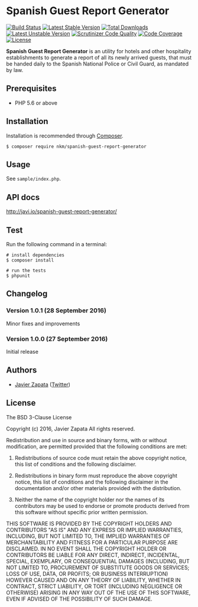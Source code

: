 Spanish Guest Report Generator
==============================

[![Build Status](https://travis-ci.org/nkm/spanish-guest-report-generator.png?branch=master)](https://travis-ci.org/nkm/spanish-guest-report-generator)
[![Latest Stable Version](https://poser.pugx.org/nkm/spanish-guest-report-generator/v/stable)](https://packagist.org/packages/nkm/spanish-guest-report-generator)
[![Total Downloads](https://poser.pugx.org/nkm/spanish-guest-report-generator/downloads)](https://packagist.org/packages/nkm/spanish-guest-report-generator)
[![Latest Unstable Version](https://poser.pugx.org/nkm/spanish-guest-report-generator/v/unstable)](https://packagist.org/packages/nkm/spanish-guest-report-generator)
[![Scrutinizer Code Quality](https://scrutinizer-ci.com/g/nkm/spanish-guest-report-generator/badges/quality-score.png?b=master)](https://scrutinizer-ci.com/g/nkm/spanish-guest-report-generator/?branch=master)
[![Code Coverage](https://scrutinizer-ci.com/g/nkm/spanish-guest-report-generator/badges/coverage.png?b=master)](https://scrutinizer-ci.com/g/nkm/spanish-guest-report-generator/?branch=master)
[![License](https://poser.pugx.org/nkm/spanish-guest-report-generator/license)](https://packagist.org/packages/nkm/spanish-guest-report-generator)

**Spanish Guest Report Generator** is an utility for hotels and other hospitality establishments to generate a report of all its newly arrived guests, that must be handed daily to the Spanish National Police or Civil Guard, as mandated by law.

Prerequisites
-------------

- PHP 5.6 or above

Installation
------------

Installation is recommended through [Composer](https://getcomposer.org/).

```
$ composer require nkm/spanish-guest-report-generator
```

Usage
-----

See `sample/index.php`.

API docs
--------

http://javi.io/spanish-guest-report-generator/

Test
----

Run the following command in a terminal:

```
# install dependencies
$ composer install

# run the tests
$ phpunit
```

Changelog
---------

### Version 1.0.1 (28 September 2016)

Minor fixes and improvements

### Version 1.0.0 (27 September 2016)

Initial release


Authors
-------

- [Javier Zapata](http://javi.io) ([Twitter](https://twitter.com/jzf82))

License
-------

The BSD 3-Clause License

Copyright (c) 2016, Javier Zapata
All rights reserved.

Redistribution and use in source and binary forms, with or without modification, are permitted provided that the following conditions are met:

1. Redistributions of source code must retain the above copyright notice, this list of conditions and the following disclaimer.

2. Redistributions in binary form must reproduce the above copyright notice, this list of conditions and the following disclaimer in the documentation and/or other materials provided with the distribution.

3. Neither the name of the copyright holder nor the names of its contributors may be used to endorse or promote products derived from this software without specific prior written permission.

THIS SOFTWARE IS PROVIDED BY THE COPYRIGHT HOLDERS AND CONTRIBUTORS "AS IS" AND ANY EXPRESS OR IMPLIED WARRANTIES, INCLUDING, BUT NOT LIMITED TO, THE IMPLIED WARRANTIES OF MERCHANTABILITY AND FITNESS FOR A PARTICULAR PURPOSE ARE DISCLAIMED. IN NO EVENT SHALL THE COPYRIGHT HOLDER OR CONTRIBUTORS BE LIABLE FOR ANY DIRECT, INDIRECT, INCIDENTAL, SPECIAL, EXEMPLARY, OR CONSEQUENTIAL DAMAGES (INCLUDING, BUT NOT LIMITED TO, PROCUREMENT OF SUBSTITUTE GOODS OR SERVICES; LOSS OF USE, DATA, OR PROFITS; OR BUSINESS INTERRUPTION) HOWEVER CAUSED AND ON ANY THEORY OF LIABILITY, WHETHER IN CONTRACT, STRICT LIABILITY, OR TORT (INCLUDING NEGLIGENCE OR OTHERWISE) ARISING IN ANY WAY OUT OF THE USE OF THIS SOFTWARE, EVEN IF ADVISED OF THE POSSIBILITY OF SUCH DAMAGE.
